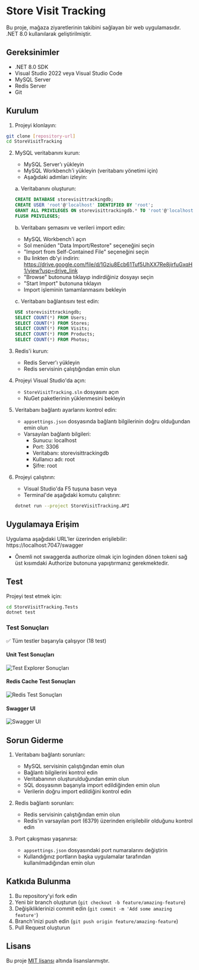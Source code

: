 # Store Visit Tracking

Bu proje, mağaza ziyaretlerinin takibini sağlayan bir web uygulamasıdır. .NET 8.0 kullanılarak geliştirilmiştir.

## Gereksinimler

- .NET 8.0 SDK
- Visual Studio 2022 veya Visual Studio Code
- MySQL Server
- Redis Server
- Git

## Kurulum

1. Projeyi klonlayın:
```bash
git clone [repository-url]
cd StoreVisitTracking
```

2. MySQL veritabanını kurun:
   - MySQL Server'ı yükleyin
   - MySQL Workbench'i yükleyin (veritabanı yönetimi için)
   - Aşağıdaki adımları izleyin:

   a. Veritabanını oluşturun:
   ```sql
   CREATE DATABASE storevisittrackingdb;
   CREATE USER 'root'@'localhost' IDENTIFIED BY 'root';
   GRANT ALL PRIVILEGES ON storevisittrackingdb.* TO 'root'@'localhost';
   FLUSH PRIVILEGES;
   ```

   b. Veritabanı şemasını ve verileri import edin:
   - MySQL Workbench'i açın
   - Sol menüden "Data Import/Restore" seçeneğini seçin
   - "Import from Self-Contained File" seçeneğini seçin
   - Bu linkten db'yi indirin: https://drive.google.com/file/d/1Gziu8Ecb61Tuf5UhXX7Re8jirfuGxqH1/view?usp=drive_link
   - "Browse" butonuna tıklayıp indirdiğiniz dosyayı seçin
   - "Start Import" butonuna tıklayın
   - Import işleminin tamamlanmasını bekleyin

   c. Veritabanı bağlantısını test edin:
   ```sql
   USE storevisittrackingdb;
   SELECT COUNT(*) FROM Users;
   SELECT COUNT(*) FROM Stores;
   SELECT COUNT(*) FROM Visits;
   SELECT COUNT(*) FROM Products;
   SELECT COUNT(*) FROM Photos;
   ```

3. Redis'i kurun:
   - Redis Server'ı yükleyin
   - Redis servisinin çalıştığından emin olun

4. Projeyi Visual Studio'da açın:
   - `StoreVisitTracking.sln` dosyasını açın
   - NuGet paketlerinin yüklenmesini bekleyin

5. Veritabanı bağlantı ayarlarını kontrol edin:
   - `appsettings.json` dosyasında bağlantı bilgilerinin doğru olduğundan emin olun
   - Varsayılan bağlantı bilgileri:
     - Sunucu: localhost
     - Port: 3306
     - Veritabanı: storevisittrackingdb
     - Kullanıcı adı: root
     - Şifre: root

6. Projeyi çalıştırın:
   - Visual Studio'da F5 tuşuna basın veya
   - Terminal'de aşağıdaki komutu çalıştırın:
   ```bash
   dotnet run --project StoreVisitTracking.API
   ```

## Uygulamaya Erişim

Uygulama aşağıdaki URL'ler üzerinden erişilebilir:
https://localhost:7047/swagger

- Önemli not swaggerda authorize olmak için loginden dönen tokeni sağ üst kısımdaki Authorize butonuna yapıştırmanız gerekmektedir.

## Test

Projeyi test etmek için:
```bash
cd StoreVisitTracking.Tests
dotnet test
```

### Test Sonuçları
✅ Tüm testler başarıyla çalışıyor (18 test)

#### Unit Test Sonuçları
![Test Explorer Sonuçları](docs/images/test-results.png)

#### Redis Cache Test Sonuçları
![Redis Test Sonuçları](docs/images/redis-results.png)

#### Swagger UI
![Swagger UI](docs/images/swagger-results.png)

## Sorun Giderme

1. Veritabanı bağlantı sorunları:
   - MySQL servisinin çalıştığından emin olun
   - Bağlantı bilgilerini kontrol edin
   - Veritabanının oluşturulduğundan emin olun
   - SQL dosyasının başarıyla import edildiğinden emin olun
   - Verilerin doğru import edildiğini kontrol edin

2. Redis bağlantı sorunları:
   - Redis servisinin çalıştığından emin olun
   - Redis'in varsayılan port (6379) üzerinden erişilebilir olduğunu kontrol edin

3. Port çakışması yaşanırsa:
   - `appsettings.json` dosyasındaki port numaralarını değiştirin
   - Kullandığınız portların başka uygulamalar tarafından kullanılmadığından emin olun

## Katkıda Bulunma

1. Bu repository'yi fork edin
2. Yeni bir branch oluşturun (`git checkout -b feature/amazing-feature`)
3. Değişikliklerinizi commit edin (`git commit -m 'Add some amazing feature'`)
4. Branch'inizi push edin (`git push origin feature/amazing-feature`)
5. Pull Request oluşturun

## Lisans

Bu proje [MIT lisansı](LICENSE) altında lisanslanmıştır.

